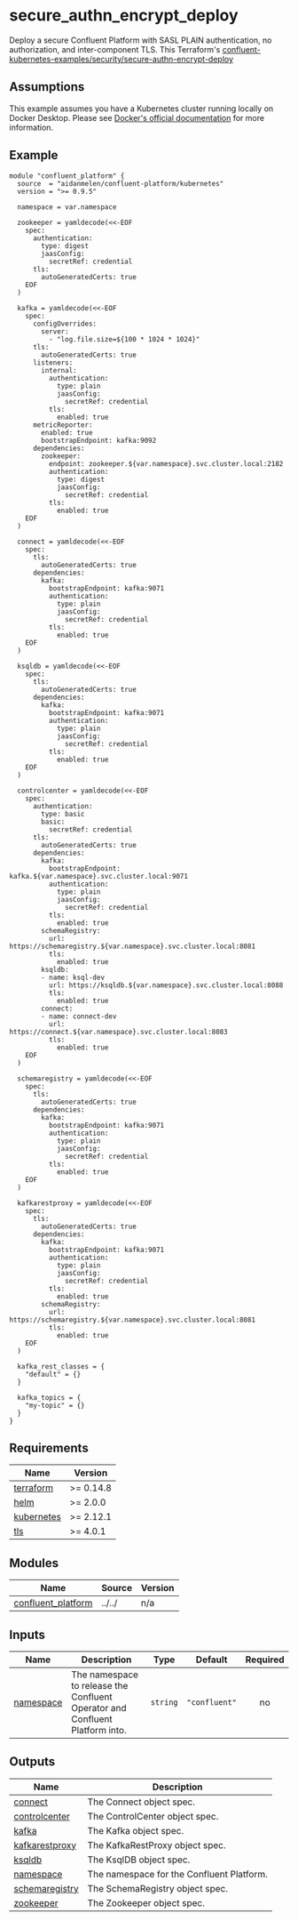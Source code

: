 # secure_authn_encrypt_deploy

Deploy a secure Confluent Platform with SASL PLAIN authentication, no authorization, and inter-component TLS. This Terraform's [confluent-kubernetes-examples/security/secure-authn-encrypt-deploy](https://github.com/confluentinc/confluent-kubernetes-examples/tree/master/security/secure-authn-encrypt-deploy)

## Assumptions

This example assumes you have a Kubernetes cluster running locally on Docker Desktop. Please see [Docker's official documentation](https://docs.docker.com/desktop/kubernetes/) for more information.

<!-- BEGINNING OF PRE-COMMIT-TERRAFORM DOCS HOOK -->

## Example

```hcl
module "confluent_platform" {
  source  = "aidanmelen/confluent-platform/kubernetes"
  version = ">= 0.9.5"

  namespace = var.namespace

  zookeeper = yamldecode(<<-EOF
    spec:
      authentication:
        type: digest
        jaasConfig:
          secretRef: credential
      tls:
        autoGeneratedCerts: true
    EOF
  )

  kafka = yamldecode(<<-EOF
    spec:
      configOverrides:
        server:
          - "log.file.size=${100 * 1024 * 1024}"
      tls:
        autoGeneratedCerts: true
      listeners:
        internal:
          authentication:
            type: plain
            jaasConfig:
              secretRef: credential
          tls:
            enabled: true
      metricReporter:
        enabled: true
        bootstrapEndpoint: kafka:9092
      dependencies:
        zookeeper:
          endpoint: zookeeper.${var.namespace}.svc.cluster.local:2182
          authentication:
            type: digest
            jaasConfig:
              secretRef: credential
          tls:
            enabled: true
    EOF
  )

  connect = yamldecode(<<-EOF
    spec:
      tls:
        autoGeneratedCerts: true
      dependencies:
        kafka:
          bootstrapEndpoint: kafka:9071
          authentication:
            type: plain
            jaasConfig:
              secretRef: credential
          tls:
            enabled: true
    EOF
  )

  ksqldb = yamldecode(<<-EOF
    spec:
      tls:
        autoGeneratedCerts: true
      dependencies:
        kafka:
          bootstrapEndpoint: kafka:9071
          authentication:
            type: plain
            jaasConfig:
              secretRef: credential
          tls:
            enabled: true
    EOF
  )

  controlcenter = yamldecode(<<-EOF
    spec:
      authentication:
        type: basic
        basic:
          secretRef: credential
      tls:
        autoGeneratedCerts: true
      dependencies:
        kafka:
          bootstrapEndpoint: kafka.${var.namespace}.svc.cluster.local:9071
          authentication:
            type: plain
            jaasConfig:
              secretRef: credential
          tls:
            enabled: true
        schemaRegistry:
          url: https://schemaregistry.${var.namespace}.svc.cluster.local:8081
          tls:
            enabled: true
        ksqldb:
        - name: ksql-dev
          url: https://ksqldb.${var.namespace}.svc.cluster.local:8088
          tls:
            enabled: true
        connect:
        - name: connect-dev
          url:  https://connect.${var.namespace}.svc.cluster.local:8083
          tls:
            enabled: true
    EOF
  )

  schemaregistry = yamldecode(<<-EOF
    spec:
      tls:
        autoGeneratedCerts: true
      dependencies:
        kafka:
          bootstrapEndpoint: kafka:9071
          authentication:
            type: plain
            jaasConfig:
              secretRef: credential
          tls:
            enabled: true
    EOF
  )

  kafkarestproxy = yamldecode(<<-EOF
    spec:
      tls:
        autoGeneratedCerts: true
      dependencies:
        kafka:
          bootstrapEndpoint: kafka:9071
          authentication:
            type: plain
            jaasConfig:
              secretRef: credential
          tls:
            enabled: true
        schemaRegistry:
          url: https://schemaregistry.${var.namespace}.svc.cluster.local:8081
          tls:
            enabled: true
    EOF
  )

  kafka_rest_classes = {
    "default" = {}
  }

  kafka_topics = {
    "my-topic" = {}
  }
}
```

## Requirements

| Name | Version |
|------|---------|
| <a name="requirement_terraform"></a> [terraform](#requirement\_terraform) | >= 0.14.8 |
| <a name="requirement_helm"></a> [helm](#requirement\_helm) | >= 2.0.0 |
| <a name="requirement_kubernetes"></a> [kubernetes](#requirement\_kubernetes) | >= 2.12.1 |
| <a name="requirement_tls"></a> [tls](#requirement\_tls) | >= 4.0.1 |
## Modules

| Name | Source | Version |
|------|--------|---------|
| <a name="module_confluent_platform"></a> [confluent\_platform](#module\_confluent\_platform) | ../../ | n/a |
## Inputs

| Name | Description | Type | Default | Required |
|------|-------------|------|---------|:--------:|
| <a name="input_namespace"></a> [namespace](#input\_namespace) | The namespace to release the Confluent Operator and Confluent Platform into. | `string` | `"confluent"` | no |
## Outputs

| Name | Description |
|------|-------------|
| <a name="output_connect"></a> [connect](#output\_connect) | The Connect object spec. |
| <a name="output_controlcenter"></a> [controlcenter](#output\_controlcenter) | The ControlCenter object spec. |
| <a name="output_kafka"></a> [kafka](#output\_kafka) | The Kafka object spec. |
| <a name="output_kafkarestproxy"></a> [kafkarestproxy](#output\_kafkarestproxy) | The KafkaRestProxy object spec. |
| <a name="output_ksqldb"></a> [ksqldb](#output\_ksqldb) | The KsqlDB object spec. |
| <a name="output_namespace"></a> [namespace](#output\_namespace) | The namespace for the Confluent Platform. |
| <a name="output_schemaregistry"></a> [schemaregistry](#output\_schemaregistry) | The SchemaRegistry object spec. |
| <a name="output_zookeeper"></a> [zookeeper](#output\_zookeeper) | The Zookeeper object spec. |
<!-- END OF PRE-COMMIT-TERRAFORM DOCS HOOK -->
